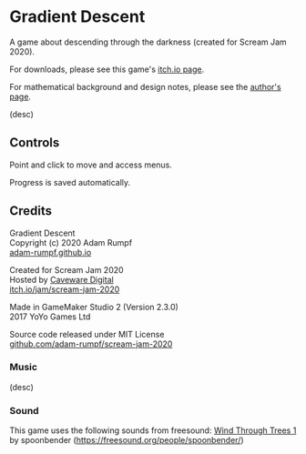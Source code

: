 # Gradient Descent

A game about descending through the darkness (created for Scream Jam 2020).

For downloads, please see this game's [itch.io page](https://adam-rumpf.itch.io/gradient-descent).

For mathematical background and design notes, please see the [author's page](https://adam-rumpf.github.io/games/gradient_descent.html).

(desc)

## Controls

Point and click to move and access menus.

Progress is saved automatically.

## Credits

Gradient Descent  
Copyright (c) 2020 Adam Rumpf  
[adam-rumpf.github.io](https://adam-rumpf.github.io/)

Created for Scream Jam 2020  
Hosted by [Caveware Digital](https://caveware.itch.io/)  
[itch.io/jam/scream-jam-2020](https://itch.io/jam/scream-jam-2020)

Made in GameMaker Studio 2 (Version 2.3.0)  
2017 YoYo Games Ltd

Source code released under MIT License  
[github.com/adam-rumpf/scream-jam-2020](https://github.com/adam-rumpf/scream-jam-2020)

### Music

(desc)

### Sound

This game uses the following sounds from freesound:
[Wind Through Trees 1](https://freesound.org/people/spoonbender/sounds/244939/) by spoonbender (https://freesound.org/people/spoonbender/)

